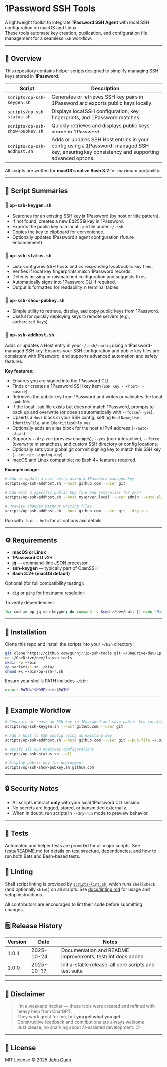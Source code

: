 # 1Password SSH Tools

A lightweight toolkit to integrate **1Password SSH Agent** with local SSH configuration on macOS and Linux.  
These tools automate key creation, publication, and configuration file management for a seamless `ssh` workflow.

---

## 🚀 Overview

This repository contains helper scripts designed to simplify managing SSH keys stored in **1Password**.

| Script | Description |
|---------|--------------|
| `scripts/op-ssh-keygen.sh` | Generates or retrieves SSH key pairs in 1Password and exports public keys locally. |
| `scripts/op-ssh-status.sh` | Displays local SSH configuration, key fingerprints, and 1Password matches. |
| `scripts/op-ssh-show-pubkey.sh` | Quickly retrieves and displays public keys stored in 1Password. |
| `scripts/op-ssh-addhost.sh` | Adds or updates SSH Host entries in your config using a 1Password-managed SSH key, ensuring key consistency and supporting advanced options. |

All scripts are written for **macOS’s native Bash 3.2** for maximum portability.

---

## 🧩 Script Summaries

### 🔑 `op-ssh-keygen.sh`

- Searches for an existing SSH key in 1Password (by host or title pattern).  
- If not found, creates a new Ed25519 key in 1Password.  
- Exports the public key to a local `.pub` file under `~/.ssh`.  
- Copies the key to clipboard for convenience.  
- Optionally updates 1Password’s agent configuration (future enhancement).

### 🧾 `op-ssh-status.sh`

- Lists configured SSH hosts and corresponding local/public key files.  
- Verifies if local key fingerprints match 1Password records.  
- Detects missing or mismatched configuration and suggests fixes.  
- Automatically signs into 1Password CLI if required.  
- Output is formatted for readability in terminal tables.

### 🧷 `op-ssh-show-pubkey.sh`

- Simple utility to retrieve, display, and copy public keys from 1Password.  
- Useful for quickly deploying keys to remote servers (e.g., `authorized_keys`).

### 🧱 `op-ssh-addhost.sh`

Adds or updates a Host entry in your `~/.ssh/config` using a 1Password-managed SSH key. Ensures your SSH configuration and public key files are consistent with 1Password, and supports advanced automation and safety features.

**Key features:**

- Ensures you are signed into the 1Password CLI.
- Finds or creates a 1Password SSH key item (`SSH Key - <host> - <user>`).
- Retrieves the public key from 1Password and writes or validates the local `.pub` file.
- If the local `.pub` file exists but does not match 1Password, prompts to back up and overwrite (or does so automatically with `--force`/`--yes`).
- Upserts a `Host` block in your SSH config, setting `HostName`, `User`, `IdentityFile`, and `IdentitiesOnly yes`.
- Optionally adds an alias block for the host's IPv4 address (`--auto-alias`).
- Supports `--dry-run` (preview changes), `--yes` (non-interactive), `--force` (overwrite mismatches), and custom SSH directory or config locations.
- Optionally sets your global git commit signing key to match this SSH key (`--set-git-signing-key`).
- macOS and Linux compatible; no Bash 4+ features required.

**Example usage:**

```bash
# Add or update a host entry using a 1Password-managed key
scripts/op-ssh-addhost.sh --host github.com --user git

# Add with a specific public key file and auto-alias for IPv4
scripts/op-ssh-addhost.sh --host myserver.local --user admin --auto-alias --pub-file ~/.ssh/myserver_ed25519.pub

# Preview changes without writing files
scripts/op-ssh-addhost.sh --host github.com --user git --dry-run
```

Run with `-h` or `--help` for all options and details.

---

## ⚙️ Requirements

- **macOS or Linux**
- **1Password CLI v2+**
- **jq** — command-line JSON processor  
- **ssh-keygen** — typically part of OpenSSH  
- **Bash 3.2+ (macOS default)**

Optional (for full compatibility testing):

- `dig` or `ping` for hostname resolution

To verify dependencies:

```bash
for cmd in op jq ssh-keygen; do command -v $cmd >/dev/null || echo "Missing: $cmd"; done
```

---

## 🧰 Installation

Clone this repo and install the scripts into your `~/bin` directory:

```bash
git clone https://github.com/gunnjr/1p-ssh-tools.git ~/OneDrive/dev/1p-ssh-tools
cd ~/OneDrive/dev/1p-ssh-tools
mkdir -p ~/bin
cp scripts/*.sh ~/bin/
chmod +x ~/bin/op-ssh-*.sh
```

Ensure your shell’s PATH includes `~/bin`:

```bash
export PATH="$HOME/bin:$PATH"
```

---

## 🧩 Example Workflow

```bash
# Generate or reuse an SSH key in 1Password and save public key locally
scripts/op-ssh-keygen.sh --host github.com --user git

# Add a host to SSH config using an existing key
scripts/op-ssh-addhost.sh --host github.com --user git --pub-file ~/.ssh/github_ed25519.pub

# Verify all SSH host/key configurations
scripts/op-ssh-status.sh --all

# Display public key for deployment
scripts/op-ssh-show-pubkey.sh github.com
```

---

## 🔒 Security Notes

- All scripts interact **only** with your local 1Password CLI session.  
- No secrets are logged, stored, or transmitted externally.  
- When in doubt, run scripts in `--dry-run` mode to preview behavior.

---

## 🧪 Tests

Automated and helper tests are provided for all major scripts. See [tests/README.md](tests/README.md) for details on test structure, dependencies, and how to run both Bats and Bash-based tests.

## 🧹 Linting

Shell script linting is provided by [`scripts/lint.sh`](scripts/lint.sh), which runs `shellcheck` (and optionally `shfmt`) on all scripts. See [docs/linting.md](docs/linting.md) for usage and setup instructions.

All contributors are encouraged to lint their code before submitting changes.

## 🗒️ Release History

| Version | Date         | Notes                                                      |
|---------|--------------|------------------------------------------------------------|
| 1.0.1   | 2025-10-24   | Documentation and README improvements, test/lint docs added |
| 1.0.0   | 2025-10-??   | Initial stable release: all core scripts and test suite     |

---

## 💬 Disclaimer

> I'm a weekend hacker — these tools were created and refined with heavy help from ChatGPT.  
> They work great for me, but **you get what you get**.  
> Constructive feedback and contributions are always welcome.  
> Just please, no snarking about AI-assisted development. 😉

---

## 📜 License

MIT License © 2025 [John Gunn](https://github.com/gunnjr)
